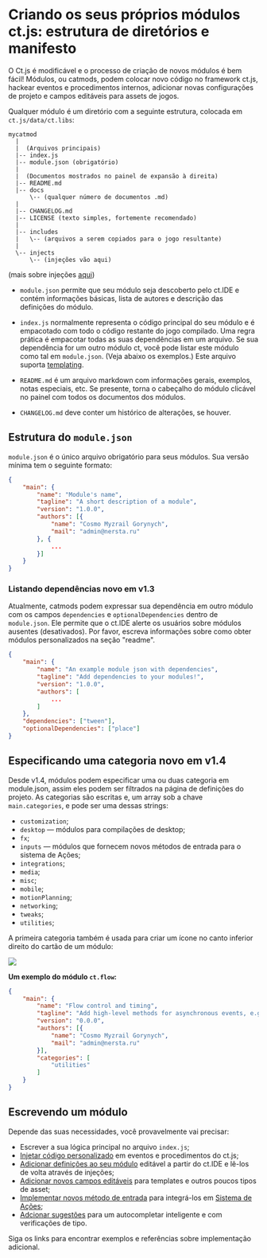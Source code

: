 # Criando os seus próprios módulos ct.js: estrutura de diretórios e manifesto

O Ct.js é modificável e o processo de criação de novos módulos é bem fácil! Módulos, ou catmods, podem colocar novo código no framework ct.js, hackear eventos e procedimentos internos, adicionar novas configurações de projeto e campos editáveis ​​para assets de jogos.

Qualquer módulo é um diretório com a seguinte estrutura, colocada em `ct.js/data/ct.libs`:

```
mycatmod
  |
  |  (Arquivos principais)
  |-- index.js
  |-- module.json (obrigatório)
  |
  |  (Documentos mostrados no painel de expansão à direita)
  |-- README.md
  |-- docs
      \-- (qualquer número de documentos .md)
  |
  |-- CHANGELOG.md
  |-- LICENSE (texto simples, fortemente recomendado)
  |
  |-- includes
  |   \-- (arquivos a serem copiados para o jogo resultante)
  |
  \-- injects
      \-- (injeções vão aqui)
```
(mais sobre injeções [aqui](./modding-events-and-injections.html))

* `module.json` permite que seu módulo seja descoberto pelo ct.IDE e contém informações básicas, lista de autores e descrição das definições do módulo.

* `index.js` normalmente representa o código principal do seu módulo e é empacotado com todo o código restante do jogo compilado. Uma regra prática é empacotar todas as suas dependências em um arquivo. Se sua dependência for um outro módulo ct, você pode listar este módulo como tal em `module.json`. (Veja abaixo os exemplos.) Este arquivo suporta [templating](./modding-events-and-injections.html#templating).

* `README.md` é um arquivo markdown com informações gerais, exemplos, notas especiais, etc. Se presente, torna o cabeçalho do módulo clicável no painel com todos os documentos dos módulos.

* `CHANGELOG.md` deve conter um histórico de alterações, se houver.

## Estrutura do `module.json`

`module.json` é o único arquivo obrigatório para seus módulos. Sua versão mínima tem o seguinte formato:

```json
{
    "main": {
        "name": "Module's name",
        "tagline": "A short description of a module",
        "version": "1.0.0",
        "authors": [{
            "name": "Cosmo Myzrail Gorynych",
            "mail": "admin@nersta.ru"
        }, {
            ...
        }]
    }
}
```

### Listando dependências <badge>novo em v1.3</badge>

Atualmente, catmods podem expressar sua dependência em outro módulo com os campos `dependencies` e `optionalDependencies` dentro de `module.json`. Ele permite que o ct.IDE alerte os usuários sobre módulos ausentes (desativados). Por favor, escreva informações sobre como obter módulos personalizados na seção "readme".

```json {9,10}
{
    "main": {
        "name": "An example module json with dependencies",
        "tagline": "Add dependencies to your modules!",
        "version": "1.0.0",
        "authors": [
            ...
        ]
    },
    "dependencies": ["tween"],
    "optionalDependencies": ["place"]
}
```

## Especificando uma categoria <badge>novo em v1.4</badge>

Desde v1.4, módulos podem especificar uma ou duas categoria em module.json, assim eles podem ser filtrados na página de definições do projeto. As categorias são escritas e, um array sob a chave `main.categories`, e pode ser uma dessas strings:

* `customization`;
* `desktop` — módulos para compilações de desktop;
* `fx`;
* `inputs` — módulos que fornecem novos métodos de entrada para o sistema de Ações;
* `integrations`;
* `media`;
* `misc`;
* `mobile`;
* `motionPlanning`;
* `networking`;
* `tweaks`;
* `utilities`;

A primeira categoria também é usada para criar um ícone no canto inferior direito do cartão de um módulo:

![](../images/modsCardIcon.png)

**Um exemplo do módulo `ct.flow`:**

```json {10,11,12}
{
    "main": {
        "name": "Flow control and timing",
        "tagline": "Add high-level methods for asynchronous events, e.g. gate, cumulative delay, retriggerable delay.",
        "version": "0.0.0",
        "authors": [{
            "name": "Cosmo Myzrail Gorynych",
            "mail": "admin@nersta.ru"
        }],
        "categories": [
            "utilities"
        ]
    }
}
```

## Escrevendo um módulo

Depende das suas necessidades, você provavelmente vai precisar:

* Escrever a sua lógica principal no arquivo `index.js`;
* [Injetar código personalizado](./modding-events-and-injections.html) em eventos e procedimentos do ct.js;
* [Adicionar definições ao seu módulo](./modding-events-and-injections.html) editável a partir do ct.IDE e lê-los de volta através de injeções;
* [Adicionar novos campos editáveis](./modding-events-and-injections.html) para templates e outros poucos tipos de asset;
* [Implementar novos método de entrada](./modding-input-methods.html) para integrá-los em [Sistema de Ações](./actions.html);
* [Adcionar sugestões](./modding-typings-and-intellisense.html) para um autocompletar inteligente e com verificações de tipo.

Siga os links para encontrar exemplos e referências sobre implementação adicional.